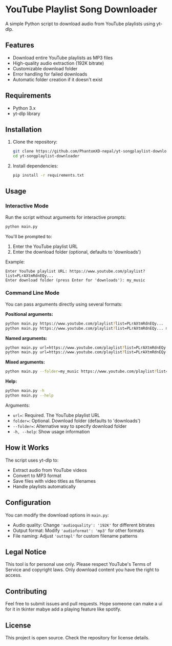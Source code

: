 # YouTube Playlist Song Downloader

A simple Python script to download audio from YouTube playlists using yt-dlp.

## Features

- Download entire YouTube playlists as MP3 files
- High-quality audio extraction (192K bitrate)
- Customizable download folder
- Error handling for failed downloads
- Automatic folder creation if it doesn't exist

## Requirements

- Python 3.x
- yt-dlp library

## Installation

1. Clone the repository:
   ```bash
   git clone https://github.com/PhantomXD-nepal/yt-songplaylist-downloader.git
   cd yt-songplaylist-downloader
   ```

2. Install dependencies:
   ```bash
   pip install -r requirements.txt
   ```

## Usage

### Interactive Mode
Run the script without arguments for interactive prompts:
```bash
python main.py
```

You'll be prompted to:
1. Enter the YouTube playlist URL
2. Enter the download folder (optional, defaults to 'downloads')

Example:
```
Enter YouTube playlist URL: https://www.youtube.com/playlist?list=PLrAXtmRdnEQy...
Enter download folder (press Enter for 'downloads'): my_music
```

### Command Line Mode
You can pass arguments directly using several formats:

**Positional arguments:**
```bash
python main.py https://www.youtube.com/playlist?list=PLrAXtmRdnEQy...
python main.py https://www.youtube.com/playlist?list=PLrAXtmRdnEQy... my_music
```

**Named arguments:**
```bash
python main.py url=https://www.youtube.com/playlist?list=PLrAXtmRdnEQy...
python main.py url=https://www.youtube.com/playlist?list=PLrAXtmRdnEQy... folder=my_music
```

**Mixed arguments:**
```bash
python main.py --folder=my_music https://www.youtube.com/playlist?list=PLrAXtmRdnEQy...
```

**Help:**
```bash
python main.py -h
python main.py --help
```

Arguments:
- `url=`: Required. The YouTube playlist URL
- `folder=`: Optional. Download folder (defaults to 'downloads')
- `--folder=`: Alternative way to specify download folder
- `-h, --help`: Show usage information

## How it Works

The script uses yt-dlp to:
- Extract audio from YouTube videos
- Convert to MP3 format
- Save files with video titles as filenames
- Handle playlists automatically

## Configuration

You can modify the download options in `main.py`:
- Audio quality: Change `'audioquality': '192K'` for different bitrates
- Output format: Modify `'audioformat': 'mp3'` for other formats
- File naming: Adjust `'outtmpl'` for custom filename patterns

## Legal Notice

This tool is for personal use only. Please respect YouTube's Terms of Service and copyright laws. Only download content you have the right to access.

## Contributing

Feel free to submit issues and pull requests. Hope someone can make a ui for it in tkinter mabye add a playing
feature like spotify.

## License

This project is open source. Check the repository for license details.
